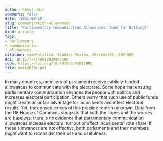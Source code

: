 ```yaml
---
author: Resul Umit
comments: false
date: '2021-08-10'
slug: communication-allowances
title: 'Parliamentary Communication Allowances: Good for Nothing?'
kind: article
tags:
- parliaments
- communication
- allowances
citation: <em>Political Studies Review, 19</em>(3), 492–500
doi: 10.1177/1478929920967588
code: https://doi.org/10.7910/DVN/BISNRK
file: umit2020c.pdf
---
```


In many countries, members of parliament receive publicly-funded allowances to communicate with the electorate. Some hope that ensuing parliamentary communication engages the people with politics and increases electoral participation. Others worry that such use of public funds might create an unfair advantage for incumbents and affect electoral results. Yet, the consequences of this practice remain unknown. Data from the UK House of Commons suggests that both the hopes and the worries are baseless: there is no evidence that parliamentary communication allowances increase electoral turnout or affect incumbents' vote share. If these allowances are not effective, both parliaments and their members might want to reconsider their use and usefulness.